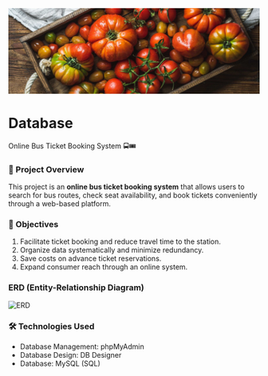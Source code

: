<div id="header" align="center">
 <img src="https://github.com/paweenachodpaseart/Regression-Model-and-Clustering-Model/blob/main/tomato.jpg?raw=true"width="700"/>
</div>

# Database
Online Bus Ticket Booking System 🚍🎟️

### 📌 Project Overview  
This project is an **online bus ticket booking system** that allows users to search for bus routes, check seat availability, and book tickets conveniently through a web-based platform.

### 🎯 Objectives
1. Facilitate ticket booking and reduce travel time to the station.
2. Organize data systematically and minimize redundancy.
3. Save costs on advance ticket reservations.
4. Expand consumer reach through an online system.

### ERD (Entity-Relationship Diagram)


![ERD](https://github.com/user-attachments/assets/54b71af4-0177-4519-883b-eb39621271a4)

### 🛠️ Technologies Used
- Database Management: phpMyAdmin
- Database Design: DB Designer
- Database: MySQL (SQL)

